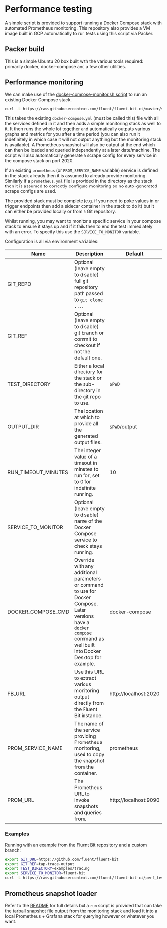 # Performance testing

A simple script is provided to support running a Docker Compose stack with automated Prometheus monitoring.
This repository also provides a VM image built in GCP automatically to run tests using this script via Packer.

## Packer build

This is a simple Ubuntu 20 box built with the various tools required: primarily docker, docker-compose and a few other utilities.

## Performance monitoring

We can make use of the [docker-compose-monitor.sh script](../scripts/docker-compose-monitor.sh) to run an existing Docker Compose stack.

```bash
curl -L https://raw.githubusercontent.com/fluent/fluent-bit-ci/master/scripts/docker-compose-monitor.sh | bash
```

This takes the existing `docker-compose.yml` (must be called this) file with all the services defined in it and then adds a simple monitoring stack as well to it.
It then runs the whole lot together and automatically outputs various graphs and metrics for you after a time period (you can also run it indefinitely in which case it will not output anything but the monitoring stack is available).
A Prometheus snapshot will also be output at the end which can then be loaded and queried independently at a later date/machine.
The script will also automatically generate a scrape config for every service in the compose stack on port 2020.

If an existing `prometheus` (or `PROM_SERVICE_NAME` variable) service is defined in the stack already then it is assumed to already provide monitoring.
Similarly if a `prometheus.yml` file is provided in the directory as the stack then it is assumed to correctly configure monitoring so no auto-generated scrape configs are used.

The provided stack must be complete (e.g. if you need to poke values in or trigger endpoints then add a sidecar container in the stack to do it) but it can either be provided locally or from a Git repository.

Whilst running, you may want to monitor a specific service in your compose stack to ensure it stays up and if it fails then to end the test immediately with an error. To specify this use the `SERVICE_TO_MONITOR` variable.

Configuration is all via environment variables:

|Name|Description|Default|
|----|-----------|-------|
|GIT_REPO|Optional (leave empty to disable) full git repository path passed to `git clone ...`.||
|GIT_REF|Optional (leave empty to disable) git branch or commit to checkout if not the default one.||
|TEST_DIRECTORY|Either a local directory for the stack or the sub-directory in the git repo to use.|`$PWD`|
|OUTPUT_DIR|The location at which to provide all the generated output files.|`$PWD`/output|
|RUN_TIMEOUT_MINUTES|The integer value of a timeout in minutes to run for, set to 0 for indefinite running.|10|
|SERVICE_TO_MONITOR|Optional (leave empty to disable) name of the Docker Compose service to check stays running.||
|DOCKER_COMPOSE_CMD|Override with any additional parameters or command to use for Docker Compose. Later versions have a `docker compose` command as well built into Docker Desktop for example.|docker-compose|
|FB_URL|Use this URL to extract various monitoring output directly from the Fluent Bit instance.|http://localhost:2020|
|PROM_SERVICE_NAME|The name of the service providing Prometheus monitoring, used to copy the snapshot from the container.|prometheus|
|PROM_URL|The Prometheus URL to invoke snapshots and queries from.|http://localhost:9090|

### Examples

Running with an example from the Fluent Bit repository and a custom branch:

```bash
export GIT_URL=https://github.com/fluent/fluent-bit
export GIT_REF=tap-trace-output
export TEST_DIRECTORY=examples/tracing
export SERVICE_TO_MONITOR=fluent-bit
curl -L https://raw.githubusercontent.com/fluent/fluent-bit-ci/perf_test_workflow/scripts/docker-compose-monitor.sh | bash
```

## Prometheus snapshot loader

Refer to the [README](./helpers/prometheus-snapshot-loader/README.md) for full details but a `run` script is provided that can take the tarball snapshot file output from the monitoring stack and load it into a local Prometheus + Grafana stack for querying however or whatever you want.
